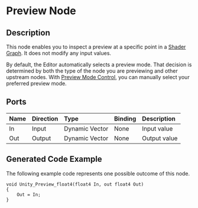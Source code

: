 # Preview Node

## Description

This node enables you to inspect a preview at a specific point in a [Shader Graph](Shader-Graph.md). It does not modify any input values.

By default, the Editor automatically selects a preview mode. That decision is determined by both the type of the node you are previewing and other upstream nodes.
With [Preview Mode Control](Preview-Mode-Control), you can manually select your preferred preview mode.

## Ports

| Name        | Direction           | Type  | Binding | Description |
|:------------ |:-------------|:-----|:---|:---|
| In      | Input | Dynamic Vector | None | Input value |
| Out | Output      |    Dynamic Vector | None | Output value |

## Generated Code Example

The following example code represents one possible outcome of this node.

```
void Unity_Preview_float4(float4 In, out float4 Out)
{
    Out = In;
}
```
